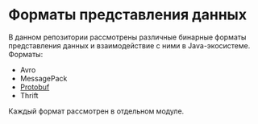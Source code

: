 # Форматы представления данных

В данном репозитории рассмотрены различные бинарные форматы представления данных и взаимодействие с ними в Java-экосистеме.
Форматы:
- Avro
- MessagePack
- [Protobuf](https://protobuf.dev/)
- Thrift

Каждый формат рассмотрен в отдельном модуле.
